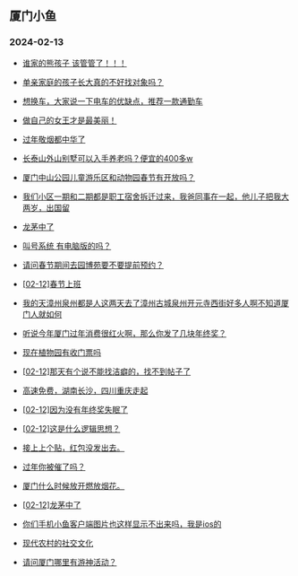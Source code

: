 ## 厦门小鱼 
### 2024-02-13

+ [谁家的熊孩子  该管管了！！！](http://bbs.xmfish.com/read-htm-tid-18145582.html)

+ [单亲家庭的孩子长大真的不好找对象吗？](http://bbs.xmfish.com/read-htm-tid-18145586.html)

+ [想换车，大家说一下电车的优缺点，推荐一款通勤车](http://bbs.xmfish.com/read-htm-tid-18145621.html)

+ [做自己的女王才是最美丽！](http://bbs.xmfish.com/read-htm-tid-18145667.html)

+ [过年敬烟都中华了](http://bbs.xmfish.com/read-htm-tid-18145670.html)

+ [长泰山外山别墅可以入手养老吗？便宜的400多w](http://bbs.xmfish.com/read-htm-tid-18145673.html)

+ [厦门中山公园儿童游乐区和动物园春节有开放吗？](http://bbs.xmfish.com/read-htm-tid-18145613.html)

+ [我们小区一期和二期都是职工宿舍拆迁过来，我爸同事在一起，他儿子把我大两岁，出国留](http://bbs.xmfish.com/read-htm-tid-18145599.html)

+ [龙茅中了](http://bbs.xmfish.com/read-htm-tid-18145606.html)

+ [叫号系统 有电脑版的吗？](http://bbs.xmfish.com/read-htm-tid-18145614.html)

+ [请问春节期间去园博苑要不要提前预约？](http://bbs.xmfish.com/read-htm-tid-18145649.html)

+ [[02-12]春节上班](http://bbs.xmfish.com/read-htm-tid-18145666.html)

+ [我的天漳州泉州都是人这两天去了漳州古城泉州开元寺西街好多人啊不知道厦门人就如何](http://bbs.xmfish.com/read-htm-tid-18145664.html)

+ [听说今年厦门过年消费很红火啊，那么你发了几块年终奖？](http://bbs.xmfish.com/read-htm-tid-18145657.html)

+ [现在植物园有收门票吗](http://bbs.xmfish.com/read-htm-tid-18145665.html)

+ [[02-12]那天有个说不能找洁癖的，找不到帖子了](http://bbs.xmfish.com/read-htm-tid-18145648.html)

+ [高速免费，湖南长沙，四川重庆走起](http://bbs.xmfish.com/read-htm-tid-18145653.html)

+ [[02-12]因为没有年终奖失眠了](http://bbs.xmfish.com/read-htm-tid-18145678.html)

+ [[02-12]这是什么逻辑思想？](http://bbs.xmfish.com/read-htm-tid-18145661.html)

+ [接上上个贴，红包没发出去。](http://bbs.xmfish.com/read-htm-tid-18145709.html)

+ [过年你被催了吗？](http://bbs.xmfish.com/read-htm-tid-18145708.html)

+ [厦门什么时候放开燃放烟花。](http://bbs.xmfish.com/read-htm-tid-18145715.html)

+ [[02-12]龙茅中了](http://bbs.xmfish.com/read-htm-tid-18145680.html)

+ [你们手机小鱼客户端图片也这样显示不出来吗，我是ios的](http://bbs.xmfish.com/read-htm-tid-18145695.html)

+ [现代农村的社交文化](http://bbs.xmfish.com/read-htm-tid-18145687.html)

+ [请问厦门哪里有游神活动？](http://bbs.xmfish.com/read-htm-tid-18145719.html)

